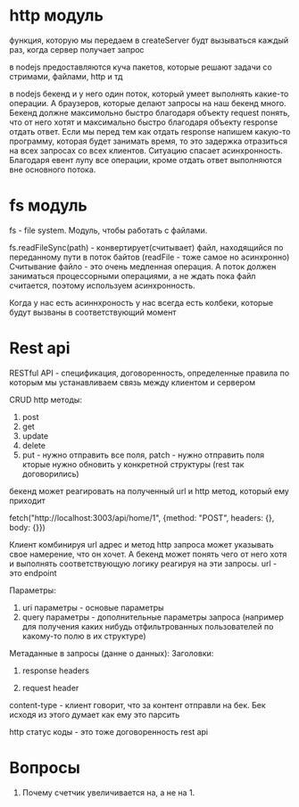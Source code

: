 # http модуль

функция, которую мы передаем в createServer будт вызываться каждый раз, когда сервер получает запрос


в nodejs предоставляются куча пакетов, которые решают задачи со стримами, файлами, http и тд


в nodejs бекенд и у него один поток, который умеет выполнять какие-то операции. А браузеров, которые делают запросы на наш бекенд много. Бекенд должне максимольно быстро благодаря объекту request понять, что от него хотят и максимально быстро благодаря объекту response отдать ответ. Если мы перед тем как отдать response напишем какую-то программу, которая будет занимать время, то это задержка отразиться на всех запросах со всех клиентов. Ситуацию спасает асинхронность. Благодаря евент лупу все операции, кроме отдать ответ  выполняются вне основного потока. 




# fs модуль 
fs - file system. Модуль, чтобы работать с файлами.

fs.readFileSync(path) - конвертирует(считывает) файл, находящийся по переданному пути в поток байтов (readFile - тоже самое но асинхронно)
Считывание файло - это очень медленная операция. А поток должен заниматься процессорными операциями, а не ждать пока файл считается, поэтому используем асинхронность.


Когда у нас есть асиннхроность у нас всегда есть колбеки, которые будут вызваны в соответствующий момент



# Rest api
RESTful API - спецификация, договоренность, определенные правила по которым мы устанавливаем связь между клиентом и сервером

CRUD 
http методы:
1. post
2. get
3. update
4. delete
5. put - нужно отправить все поля, patch - нужно отправить поля кторые нужно обновить у конкретной структуры (rest так договорились)



бекенд может реагировать на полученный url и http метод, который ему приходит

fetch("http://localhost:3003/api/home/1", {method: "POST", headers: {}, body: {}})

Клиент комбинируя url адрес и метод http запроса может указывать свое намерение, что он хочет. А бекенд может понять чего от него хотя и выполнять 
соответствующую логику реагируя на эти запросы. url - это endpoint

Параметры:
1. uri параметры - основые параметры
2. query параметры - дополнительные параметры запроса (например для получения каких нибудь отфильтрованных пользователей по какому-то полю в их структуре)


Метаданные в запросы (данне о данных):
Заголовки:
1. response headers 


2. request header

content-type - клиент говорит, что за контент отправли на бек. Бек исходя из этого думает как ему это парсить



http статус коды - это тоже договоренность rest api

# Вопросы
1. Почему счетчик увеличивается на, а не на 1.